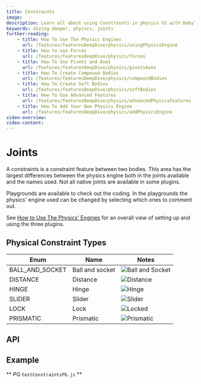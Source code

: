 ```yaml
---
title: Constraints
image: 
description: Learn all about using Constraints in physics V2 with Babylon.js.
keywords: diving deeper, phyiscs, joints
further-reading:
    - title: How To Use The Physics Engines
      url: /features/featuresDeepDive/physics/usingPhysicsEngine
    - title: How to use Forces
      url: /features/featuresDeepDive/physics/forces
    - title: How To Use Pivots and Axes
      url: /features/featuresDeepDive/physics/pivotsAxes
    - title: How To Create Compound Bodies
      url: /features/featuresDeepDive/physics/compoundBodies
    - title: How To Create Soft Bodies
      url: /features/featuresDeepDive/physics/softBodies
    - title: How To Use Advanced Features
      url: /features/featuresDeepDive/physics/advancedPhysicsFeatures
    - title: How To Add Your Own Physics Engine
      url: /features/featuresDeepDive/physics/addPhysicsEngine
video-overview:
video-content:
---
```


# Joints

A constraints is a constraint feature between two bodies. This area has the largest differences between the physics engine both in the joints available and the names used. Not all native joints are available in some plugins.

Playgrounds are available to check out the coding. In the playgrounds the physics' engine used can be changed by selecting which ones to comment out.

See [How to Use The Physics' Engines](/features/featuresDeepDive/physics/usingPhysicsEngine) for an overall view of setting up and using the three plugins.

## Physical Constraint Types

| Enum | Name | Notes |
| --- | --- | --- |
| BALL_AND_SOCKET  | Ball and socket| ![Ball and Socket](/img/how_to/physics/ballnsocket.jpg)|
| DISTANCE | Distance | ![Distance](/img/how_to/physics/distance.jpg) |
| HINGE | Hinge | ![Hinge](/img/how_to/physics/hinge.jpg) |
| SLIDER | Slider | ![Slider](/img/how_to/physics/slider.jpg) |
| LOCK | Lock | ![Locked](/img/how_to/physics/locked.jpg) |
| PRISMATIC | Prismatic | ![Prismatic](/img/how_to/physics/prismatic.jpg) |

## API

## Example

** PG `testConstraintsPG.js` **